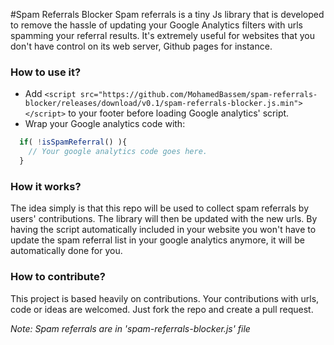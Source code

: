 #Spam Referrals Blocker
Spam referrals is a tiny Js library that is developed to remove the hassle of updating your Google Analytics filters with urls spamming your referral results. It's extremely useful for websites that you don't have control on its web server, Github pages for instance.

### How to use it?
- Add `<script src="https://github.com/MohamedBassem/spam-referrals-blocker/releases/download/v0.1/spam-referrals-blocker.js.min"></script>` to your footer before loading Google analytics' script.
- Wrap your Google analytics code with:
```js
  if( !isSpamReferral() ){
    // Your google analytics code goes here.
  }
```

### How it works?
The idea simply is that this repo will be used to collect spam referrals by users' contributions. The library will then be updated with the new urls. By having the script automatically included in your website you won't have to update the spam referral list in your google analytics anymore, it will be automatically done for you.

### How to contribute?
This project is based heavily on contributions. Your contributions with urls, code or ideas are welcomed. Just fork the repo and create a pull request.

*Note: Spam referrals are in 'spam-referrals-blocker.js' file*
